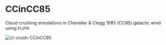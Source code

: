 # CCinCC85
Cloud crushing simulations in Chevalier & Clegg 1985 (CC85) galactic wind using `PLUTO`

![cl-crush-CCinCC85](https://github.com/dutta-alankar/CCinCC85/assets/39578361/0581368d-6d87-43a5-8a77-254edd074190)
